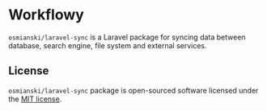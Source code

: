 # Workflowy

`osmianski/laravel-sync` is a Laravel package for syncing data between database, search engine, file system and external services.

## License

`osmianski/laravel-sync` package is open-sourced software licensed under the [MIT license](LICENSE.md).

